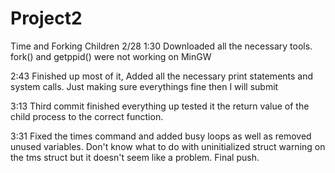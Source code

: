 # Project2
Time and Forking Children
2/28 1:30
Downloaded all the necessary tools. fork() and getppid() were not working on MinGW

2:43 
Finished up most of it, Added all the necessary print statements and system calls. Just making sure everythings fine then I will submit

3:13 
Third commit finished everything up tested it the return value of the child process to the correct function.

3:31
Fixed the times command and added busy loops as well as removed unused variables. Don't know what to do with uninitialized struct warning on the tms struct but it doesn't seem like a problem. Final push.
